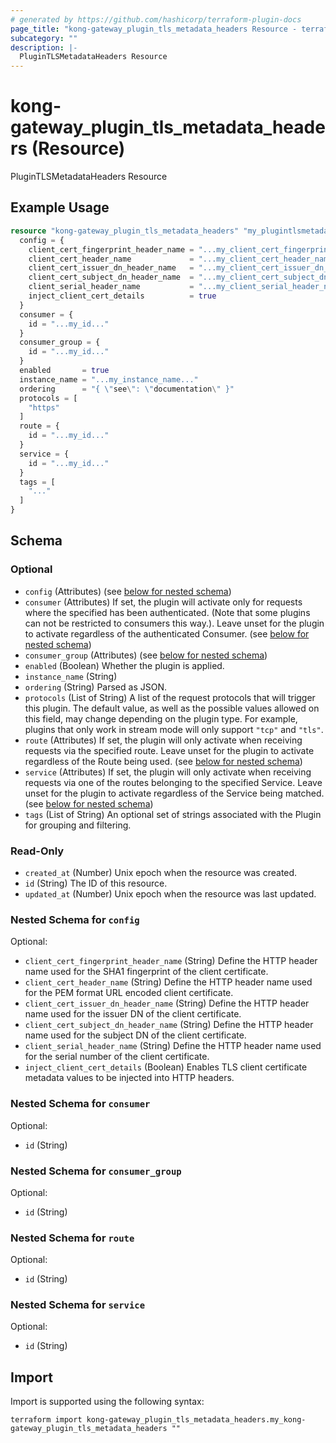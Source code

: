 ```yaml
---
# generated by https://github.com/hashicorp/terraform-plugin-docs
page_title: "kong-gateway_plugin_tls_metadata_headers Resource - terraform-provider-kong-gateway"
subcategory: ""
description: |-
  PluginTLSMetadataHeaders Resource
---
```


# kong-gateway_plugin_tls_metadata_headers (Resource)

PluginTLSMetadataHeaders Resource

## Example Usage

```terraform
resource "kong-gateway_plugin_tls_metadata_headers" "my_plugintlsmetadataheaders" {
  config = {
    client_cert_fingerprint_header_name = "...my_client_cert_fingerprint_header_name..."
    client_cert_header_name             = "...my_client_cert_header_name..."
    client_cert_issuer_dn_header_name   = "...my_client_cert_issuer_dn_header_name..."
    client_cert_subject_dn_header_name  = "...my_client_cert_subject_dn_header_name..."
    client_serial_header_name           = "...my_client_serial_header_name..."
    inject_client_cert_details          = true
  }
  consumer = {
    id = "...my_id..."
  }
  consumer_group = {
    id = "...my_id..."
  }
  enabled       = true
  instance_name = "...my_instance_name..."
  ordering      = "{ \"see\": \"documentation\" }"
  protocols = [
    "https"
  ]
  route = {
    id = "...my_id..."
  }
  service = {
    id = "...my_id..."
  }
  tags = [
    "..."
  ]
}
```

<!-- schema generated by tfplugindocs -->
## Schema

### Optional

- `config` (Attributes) (see [below for nested schema](#nestedatt--config))
- `consumer` (Attributes) If set, the plugin will activate only for requests where the specified has been authenticated. (Note that some plugins can not be restricted to consumers this way.). Leave unset for the plugin to activate regardless of the authenticated Consumer. (see [below for nested schema](#nestedatt--consumer))
- `consumer_group` (Attributes) (see [below for nested schema](#nestedatt--consumer_group))
- `enabled` (Boolean) Whether the plugin is applied.
- `instance_name` (String)
- `ordering` (String) Parsed as JSON.
- `protocols` (List of String) A list of the request protocols that will trigger this plugin. The default value, as well as the possible values allowed on this field, may change depending on the plugin type. For example, plugins that only work in stream mode will only support `"tcp"` and `"tls"`.
- `route` (Attributes) If set, the plugin will only activate when receiving requests via the specified route. Leave unset for the plugin to activate regardless of the Route being used. (see [below for nested schema](#nestedatt--route))
- `service` (Attributes) If set, the plugin will only activate when receiving requests via one of the routes belonging to the specified Service. Leave unset for the plugin to activate regardless of the Service being matched. (see [below for nested schema](#nestedatt--service))
- `tags` (List of String) An optional set of strings associated with the Plugin for grouping and filtering.

### Read-Only

- `created_at` (Number) Unix epoch when the resource was created.
- `id` (String) The ID of this resource.
- `updated_at` (Number) Unix epoch when the resource was last updated.

<a id="nestedatt--config"></a>
### Nested Schema for `config`

Optional:

- `client_cert_fingerprint_header_name` (String) Define the HTTP header name used for the SHA1 fingerprint of the client certificate.
- `client_cert_header_name` (String) Define the HTTP header name used for the PEM format URL encoded client certificate.
- `client_cert_issuer_dn_header_name` (String) Define the HTTP header name used for the issuer DN of the client certificate.
- `client_cert_subject_dn_header_name` (String) Define the HTTP header name used for the subject DN of the client certificate.
- `client_serial_header_name` (String) Define the HTTP header name used for the serial number of the client certificate.
- `inject_client_cert_details` (Boolean) Enables TLS client certificate metadata values to be injected into HTTP headers.


<a id="nestedatt--consumer"></a>
### Nested Schema for `consumer`

Optional:

- `id` (String)


<a id="nestedatt--consumer_group"></a>
### Nested Schema for `consumer_group`

Optional:

- `id` (String)


<a id="nestedatt--route"></a>
### Nested Schema for `route`

Optional:

- `id` (String)


<a id="nestedatt--service"></a>
### Nested Schema for `service`

Optional:

- `id` (String)

## Import

Import is supported using the following syntax:

```shell
terraform import kong-gateway_plugin_tls_metadata_headers.my_kong-gateway_plugin_tls_metadata_headers ""
```
